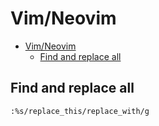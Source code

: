 # Vim/Neovim
<!--ts-->
* [Vim/Neovim](vim.md#vimneovim)
   * [Find and replace all](vim.md#find-and-replace-all)

<!-- Added by: runner, at: Fri Jan 21 10:35:33 UTC 2022 -->

<!--te-->

## Find and replace all
```vim
:%s/replace_this/replace_with/g
```
